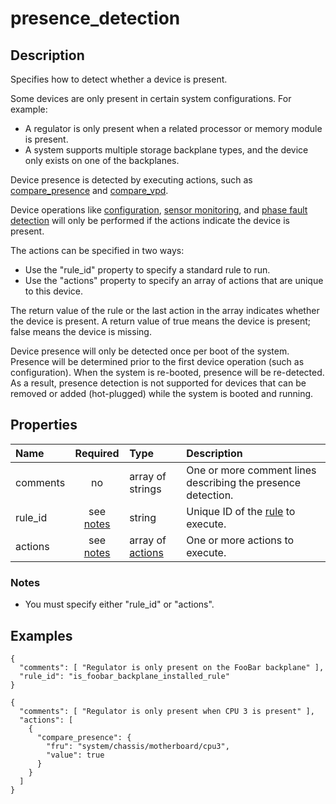 # presence_detection

## Description
Specifies how to detect whether a device is present.

Some devices are only present in certain system configurations.  For example:
* A regulator is only present when a related processor or memory module is
  present.
* A system supports multiple storage backplane types, and the device only
  exists on one of the backplanes.

Device presence is detected by executing actions, such as
[compare_presence](compare_presence.md) and [compare_vpd](compare_vpd.md).

Device operations like [configuration](configuration.md),
[sensor monitoring](sensor_monitoring.md), and
[phase fault detection](phase_fault_detection.md) will only be performed if the
actions indicate the device is present.

The actions can be specified in two ways:
* Use the "rule_id" property to specify a standard rule to run.
* Use the "actions" property to specify an array of actions that are unique to
  this device.

The return value of the rule or the last action in the array indicates whether
the device is present.  A return value of true means the device is present;
false means the device is missing.

Device presence will only be detected once per boot of the system.  Presence
will be determined prior to the first device operation (such as configuration).
When the system is re-booted, presence will be re-detected.  As a result,
presence detection is not supported for devices that can be removed or added
(hot-plugged) while the system is booted and running.

## Properties
| Name | Required | Type | Description |
| :--- | :------: | :--- | :---------- |
| comments | no | array of strings | One or more comment lines describing the presence detection. |
| rule_id | see [notes](#notes) | string | Unique ID of the [rule](rule.md) to execute. |
| actions | see [notes](#notes) | array of [actions](action.md) | One or more actions to execute. |

### Notes
* You must specify either "rule_id" or "actions".

## Examples
```
{
  "comments": [ "Regulator is only present on the FooBar backplane" ],
  "rule_id": "is_foobar_backplane_installed_rule"
}

{
  "comments": [ "Regulator is only present when CPU 3 is present" ],
  "actions": [
    {
      "compare_presence": {
        "fru": "system/chassis/motherboard/cpu3",
        "value": true
      }
    }
  ]
}
```
